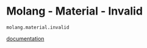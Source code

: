 # Molang - Material - Invalid

`molang.material.invalid`

[documentation](https://docs.microsoft.com/en-us/minecraft/creator/reference/content/molangreference/examples/molangconcepts/domainexamples)
